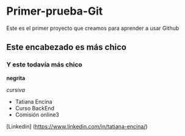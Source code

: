 # Primer-prueba-Git
Este es el primer proyecto que creamos para aprender a usar Github
## Este encabezado es más chico
### Y este todavía más chico 
**negrita** 

*cursiva*

* Tatiana Encina
* Curso BackEnd 
* Comisión online3

[Linkedin] (https://www.linkedin.com/in/tatiana-encina/)
